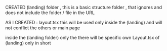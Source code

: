 

CREATED (landing) folder , this is a basic structure folder , that ignores and does not include the folder / file in the URL 

AS I CREATED : layout.tsx this will be used only inside the (landing) and will not conflict the others or main page 

inside the (landing folder) only the there will be specific own Layout.tsx of (landing) only in short 